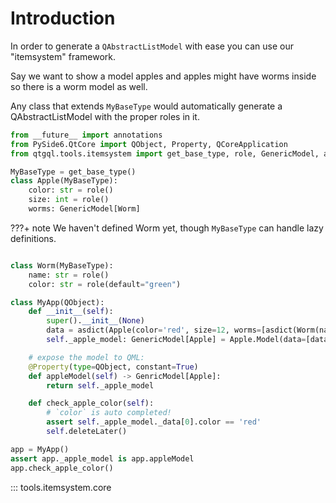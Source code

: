 # Introduction

In order to generate a `QAbstractListModel` with ease
you can use our "itemsystem" framework.

Say we want to show a model apples and apples might have worms
inside so there is a worm model as well.

Any class that extends `MyBaseType` would automatically
generate a QAbstractListModel with the proper roles in it.

```python
from __future__ import annotations
from PySide6.QtCore import QObject, Property, QCoreApplication
from qtgql.tools.itemsystem import get_base_type, role, GenericModel, asdict

MyBaseType = get_base_type()
class Apple(MyBaseType):
    color: str = role()
    size: int = role()
    worms: GenericModel[Worm]
```

???+ note
    We haven't defined Worm yet, though `MyBaseType` can handle lazy
    definitions.


```python

class Worm(MyBaseType):
    name: str = role()
    color: str = role(default="green")

class MyApp(QObject):
    def __init__(self):
        super().__init__(None)
        data = asdict(Apple(color='red', size=12, worms=[asdict(Worm(name='steve')) for _ in range(5)]))
        self._apple_model: GenericModel[Apple] = Apple.Model(data=[data])

    # expose the model to QML:
    @Property(type=QObject, constant=True)
    def appleModel(self) -> GenricModel[Apple]:
        return self._apple_model

    def check_apple_color(self):
        # `color` is auto completed!
        assert self._apple_model._data[0].color == 'red'
        self.deleteLater()

app = MyApp()
assert app._apple_model is app.appleModel
app.check_apple_color()
```


::: tools.itemsystem.core
